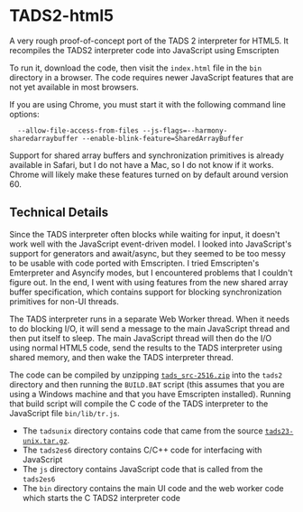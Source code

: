 # TADS2-html5
A very rough proof-of-concept port of the TADS 2 interpreter for HTML5. It recompiles the TADS2 interpreter code into JavaScript using Emscripten

To run it, download the code, then visit the `index.html` file in the `bin` directory in a browser. The code requires newer JavaScript features that are not yet available in most browsers.

If you are using Chrome, you must start it with the following command line options: 
```
  --allow-file-access-from-files --js-flags=--harmony-sharedarraybuffer --enable-blink-feature=SharedArrayBuffer
```

Support for shared array buffers and synchronization primitives is already available in Safari, but I do not have a Mac, so I do not know if it works. Chrome will likely make these features turned on by default around version 60.

## Technical Details
Since the TADS interpreter often blocks while waiting for input, it doesn't work well with the JavaScript event-driven model. I looked into JavaScript's support for generators and await/async, but they seemed to be too messy to be usable with code ported with Emscripten. I tried Emscripten's Emterpreter and Asyncify modes, but I encountered problems that I couldn't figure out. In the end, I went with using features from the new shared array buffer specification, which contains support for blocking synchronization primitives for non-UI threads. 

The TADS interpreter runs in a separate Web Worker thread. When it needs to do blocking I/O, it will send a message to the main JavaScript thread and then put itself to sleep. The main JavaScript thread will then do the I/O using normal HTML5 code, send the results to the TADS interpreter using shared memory, and then wake the TADS interpreter thread.

The code can be compiled by unzipping [`tads_src-2516.zip`](http://www.ifarchive.org/if-archive/programming/tads2/source/htads_src_2516.zip) into the `tads2` directory and then running the `BUILD.BAT` script (this assumes that you are using a Windows machine and that you have Emscripten installed). Running that build script will compile the C code of the TADS interpreter to the JavaScript file `bin/lib/tr.js`.

- The `tadsunix` directory contains code that came from the source [`tads23-unix.tar.gz`](http://www.ifarchive.org/if-archive/programming/tads2/source/tads23-unix.tar.gz). 
- The `tads2es6` directory contains C/C++ code for interfacing with JavaScript
- The `js` directory contains JavaScript code that is called from the `tads2es6`
- The `bin` directory contains the main UI code and the web worker code which starts the C TADS2 interpreter code
